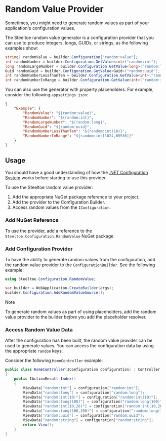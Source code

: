# Random Value Provider

Sometimes, you might need to generate random values as part of your application's configuration values.

The Steeltoe random value generator is a configuration provider that you can use to produce integers, longs, GUIDs, or strings, as the following examples show:

```csharp
string? randomValue = builder.Configuration["random:value"];
int randomNumber = builder.Configuration.GetValue<int>("random:int");
long randomLargeNumber = builder.Configuration.GetValue<long>("random:long");
Guid randomGuid = builder.Configuration.GetValue<Guid>("random:uuid");
int randomNumberLessThanTen = builder.Configuration.GetValue<int>("random:int(10)");
int randomNumberInRange = builder.Configuration.GetValue<int>("random:int[1024,65536]");
```

You can also use the generator with property placeholders. For example, consider the following `appsettings.json`:

```json
{
    "Example": {
        "RandomValue": "${random:value}",
        "RandomNumber": "${random:int}",
        "RandomLargeNumber": "${random:long}",
        "RandomGuid": "${random:uuid}",
        "RandomNumberLessThanTen": "${random:int(10)}",
        "RandomNumberInRange": "${random:int[1024,65536]}"
    }
}
```

## Usage

You should have a good understanding of how the [.NET Configuration System](https://learn.microsoft.com/aspnet/core/fundamentals/configuration) works before starting to use this provider.

To use the Steeltoe random value provider:

1. Add the appropriate NuGet package reference to your project.
1. Add the provider to the Configuration Builder.
1. Access random values from the `IConfiguration`.

### Add NuGet Reference

To use the provider, add a reference to the `Steeltoe.Configuration.RandomValue` NuGet package.

### Add Configuration Provider

To have the ability to generate random values from the configuration, add the random value provider to the `ConfigurationBuilder`. See the following example:

```csharp
using Steeltoe.Configuration.RandomValue;

var builder = WebApplication.CreateBuilder(args);
builder.Configuration.AddRandomValueSource();
```

> [!NOTE]
> To generate random values as part of using placeholders, add the random value provider to the builder *before* you add the placeholder resolver.

### Access Random Value Data

After the configuration has been built, the random value provider can be used to generate values. You can access the configuration data by using the appropriate `random` keys.

Consider the following `HomeController` example:

```csharp
public class HomeController(IConfiguration configuration) : Controller
{
    public IActionResult Index()
    {
        ViewData["random:int"] = configuration["random:int"];
        ViewData["random:long"] = configuration["random:long"];
        ViewData["random:int(10)"] = configuration["random:int(10)"];
        ViewData["random:long(100)"] = configuration["random:long(100)"];
        ViewData["random:int(10,20)"] = configuration["random:int(10,20)"];
        ViewData["random:long(100,200)"] = configuration["random:long(100,200)"];
        ViewData["random:uuid"] = configuration["random:uuid"];
        ViewData["random:string"] = configuration["random:string"];
        return View();
    }
}
```
